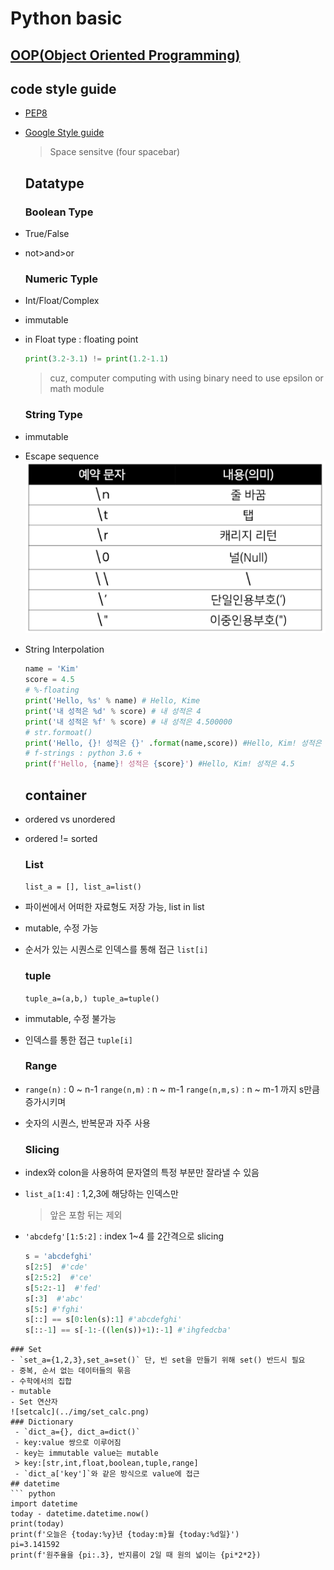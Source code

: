 # Python basic

## [OOP(Object Oriented Programming)](./OOP.md)

## code style guide

- [PEP8](https://peps.python.org/pep-0008/)
- [Google Style guide](https://google.github.io/styleguide/pyguide.html)
  
  > Space sensitve (four spacebar)
  
  ## Datatype
  
  ### Boolean Type
- True/False
- not>and>or
  
  ### Numeric Typle
- Int/Float/Complex
- immutable
- in Float type : floating point
  
  ```python
  print(3.2-3.1) != print(1.2-1.1)
  ```
  
  > cuz, computer computing with using binary
  > need to use epsilon or math module
  
  ### String Type
- immutable
- Escape sequence 
  ![Escape sequence](../img/escape_sequence.png)
- String Interpolation
  
  ```python
  name = 'Kim'
  score = 4.5
  # %-floating
  print('Hello, %s' % name) # Hello, Kime
  print('내 성적은 %d' % score) # 내 성적은 4
  print('내 성적은 %f' % score) # 내 성적은 4.500000
  # str.formoat()
  print('Hello, {}! 성적은 {}' .format(name,score)) #Hello, Kim! 성적은 4.5
  # f-strings : python 3.6 +
  print(f'Hello, {name}! 성적은 {score}') #Hello, Kim! 성적은 4.5
  ```
  
  ## container
- ordered vs unordered
- ordered != sorted
  
  ### List
  
  `list_a = [], list_a=list()`
- 파이썬에서 어떠한 자료형도 저장 가능, list in list
- mutable, 수정 가능
- 순서가 있는 시퀀스로 인덱스를 통해 접근 `list[i]`
  
  ### tuple
  
  `tuple_a=(a,b,) tuple_a=tuple()`
- immutable, 수정 불가능
- 인덱스를 통한 접근 `tuple[i]`
  
  ### Range
- `range(n)` : 0 ~ n-1  `range(n,m)` : n ~ m-1 `range(n,m,s)` : n ~ m-1 까지 s만큼 증가시키며
- 숫자의 시퀀스, 반복문과 자주 사용
  
  ### Slicing
- index와 colon을 사용하여 문자열의 특정 부분만 잘라낼 수 있음
- `list_a[1:4]` : 1,2,3에 해당하는 인덱스만
  
  > 앞은 포함 뒤는 제외
- `'abcdefg'[1:5:2]` : index 1~4 를 2간격으로 slicing
  
  ```python
  s = 'abcdefghi'
  s[2:5]  #'cde'
  s[2:5:2]  #'ce'
  s[5:2:-1]  #'fed'
  s[:3]  #'abc'
  s[5:] #'fghi'
  s[::] == s[0:len(s):1] #'abcdefghi'
  s[::-1] == s[-1:-((len(s))+1):-1] #'ihgfedcba'
  ```

```
### Set
- `set_a={1,2,3},set_a=set()` 단, 빈 set을 만들기 위해 set() 반드시 필요
- 중복, 순서 없는 데이터들의 묶음
- 수학에서의 집합
- mutable
- Set 연산자
![setcalc](../img/set_calc.png)
### Dictionary
 - `dict_a={}, dict_a=dict()`
 - key:value 쌍으로 이루어짐
 - key는 immutable value는 mutable
 > key:[str,int,float,boolean,tuple,range]
 - `dict_a['key']`와 같은 방식으로 value에 접근
## datetime
``` python
import datetime
today - datetime.datetime.now()
print(today)
print(f'오늘은 {today:%y}년 {today:m}월 {today:%d일}')
pi=3.141592
print(f'원주율을 {pi:.3}, 반지름이 2일 때 원의 넓이는 {pi*2*2})
```
